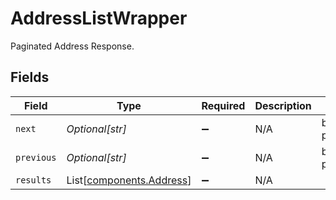 # AddressListWrapper

Paginated Address Response.


## Fields

| Field                                                          | Type                                                           | Required                                                       | Description                                                    | Example                                                        |
| -------------------------------------------------------------- | -------------------------------------------------------------- | -------------------------------------------------------------- | -------------------------------------------------------------- | -------------------------------------------------------------- |
| `next`                                                         | *Optional[str]*                                                | :heavy_minus_sign:                                             | N/A                                                            | baseurl?page=3&results=10                                      |
| `previous`                                                     | *Optional[str]*                                                | :heavy_minus_sign:                                             | N/A                                                            | baseurl?page=1&results=10                                      |
| `results`                                                      | List[[components.Address](../../models/components/address.md)] | :heavy_minus_sign:                                             | N/A                                                            |                                                                |